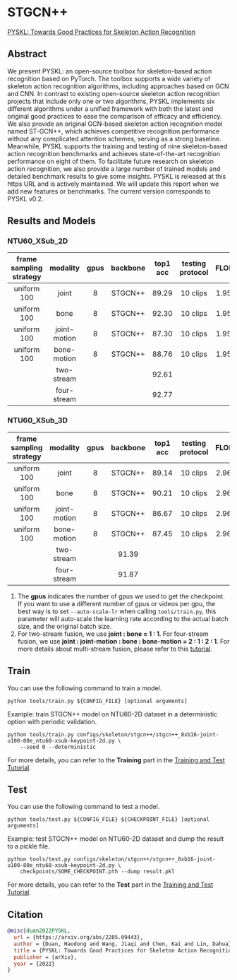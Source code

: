 # STGCN++

[PYSKL: Towards Good Practices for Skeleton Action Recognition](https://arxiv.org/abs/2205.09443)

<!-- [ALGORITHM] -->

## Abstract

<!-- [ABSTRACT] -->

We present PYSKL: an open-source toolbox for skeleton-based action recognition based on PyTorch. The toolbox supports a wide variety of skeleton action recognition algorithms, including approaches based on GCN and CNN. In contrast to existing open-source skeleton action recognition projects that include only one or two algorithms, PYSKL implements six different algorithms under a unified framework with both the latest and original good practices to ease the comparison of efficacy and efficiency. We also provide an original GCN-based skeleton action recognition model named ST-GCN++, which achieves competitive recognition performance without any complicated attention schemes, serving as a strong baseline. Meanwhile, PYSKL supports the training and testing of nine skeleton-based action recognition benchmarks and achieves state-of-the-art recognition performance on eight of them. To facilitate future research on skeleton action recognition, we also provide a large number of trained models and detailed benchmark results to give some insights. PYSKL is released at this https URL and is actively maintained. We will update this report when we add new features or benchmarks. The current version corresponds to PYSKL v0.2.

## Results and Models

### NTU60_XSub_2D

| frame sampling strategy |   modality   | gpus | backbone | top1 acc | testing protocol | FLOPs | params |                  config                   |                  ckpt                   |                  log                   |
| :---------------------: | :----------: | :--: | :------: | :------: | :--------------: | :---: | :----: | :---------------------------------------: | :-------------------------------------: | :------------------------------------: |
|       uniform 100       |    joint     |  8   | STGCN++  |  89.29   |     10 clips     | 1.95G | 1.39M  | [config](/configs/skeleton/stgcn++/stgcn++_8xb16-joint-u100-80e_ntu60-xsub-keypoint-2d.py) | [ckpt](https://download.openmmlab.com/mmaction/v1.0/skeleton/stgcn++/stgcn++_8xb16-joint-u100-80e_ntu60-xsub-keypoint-2d/stgcn++_8xb16-joint-u100-80e_ntu60-xsub-keypoint-2d_20221228-86e1e77a.pth) | [log](https://download.openmmlab.com/mmaction/v1.0/skeleton/stgcn++/stgcn++_8xb16-joint-u100-80e_ntu60-xsub-keypoint-2d/stgcn++_8xb16-joint-u100-80e_ntu60-xsub-keypoint-2d.log) |
|       uniform 100       |     bone     |  8   | STGCN++  |  92.30   |     10 clips     | 1.95G | 1.39M  | [config](/configs/skeleton/stgcn++/stgcn++_8xb16-bone-u100-80e_ntu60-xsub-keypoint-2d.py) | [ckpt](https://download.openmmlab.com/mmaction/v1.0/skeleton/stgcn++/stgcn++_8xb16-bone-u100-80e_ntu60-xsub-keypoint-2d/stgcn++_8xb16-bone-u100-80e_ntu60-xsub-keypoint-2d_20221228-cd11a691.pth) | [log](https://download.openmmlab.com/mmaction/v1.0/skeleton/stgcn++/stgcn++_8xb16-bone-u100-80e_ntu60-xsub-keypoint-2d/stgcn++_8xb16-bone-u100-80e_ntu60-xsub-keypoint-2d.log) |
|       uniform 100       | joint-motion |  8   | STGCN++  |  87.30   |     10 clips     | 1.95G | 1.39M  | [config](/configs/skeleton/stgcn++/stgcn++_8xb16-joint-motion-u100-80e_ntu60-xsub-keypoint-2d.py) | [ckpt](https://download.openmmlab.com/mmaction/v1.0/skeleton/stgcn++/stgcn++_8xb16-joint-motion-u100-80e_ntu60-xsub-keypoint-2d/stgcn++_8xb16-joint-motion-u100-80e_ntu60-xsub-keypoint-2d_20221228-19a34aba.pth) | [log](https://download.openmmlab.com/mmaction/v1.0/skeleton/stgcn++/stgcn++_8xb16-joint-motion-u100-80e_ntu60-xsub-keypoint-2d/stgcn++_8xb16-joint-motion-u100-80e_ntu60-xsub-keypoint-2d.log) |
|       uniform 100       | bone-motion  |  8   | STGCN++  |  88.76   |     10 clips     | 1.95G | 1.39M  | [config](/configs/skeleton/stgcn++/stgcn++_8xb16-bone-motion-u100-80e_ntu60-xsub-keypoint-2d.py) | [ckpt](https://download.openmmlab.com/mmaction/v1.0/skeleton/stgcn++/stgcn++_8xb16-bone-motion-u100-80e_ntu60-xsub-keypoint-2d/stgcn++_8xb16-bone-motion-u100-80e_ntu60-xsub-keypoint-2d_20221228-c02a0749.pth) | [log](https://download.openmmlab.com/mmaction/v1.0/skeleton/stgcn++/stgcn++_8xb16-bone-motion-u100-80e_ntu60-xsub-keypoint-2d/stgcn++_8xb16-bone-motion-u100-80e_ntu60-xsub-keypoint-2d.log) |
|                         |  two-stream  |      |          |  92.61   |                  |       |        |                                           |                                         |                                        |
|                         | four-stream  |      |          |  92.77   |                  |       |        |                                           |                                         |                                        |

### NTU60_XSub_3D

| frame sampling strategy |   modality   | gpus | backbone | top1 acc | testing protocol | FLOPs | params |                  config                   |                  ckpt                   |                  log                   |
| :---------------------: | :----------: | :--: | :------: | :------: | :--------------: | :---: | :----: | :---------------------------------------: | :-------------------------------------: | :------------------------------------: |
|       uniform 100       |    joint     |  8   | STGCN++  |      89.14    |     10 clips     | 2.96G |  1.4M  | [config](/configs/skeleton/stgcn++/stgcn++_8xb16-joint-u100-80e_ntu60-xsub-keypoint-3d.py) | [ckpt](https://download.openmmlab.com/mmaction/v1.0/skeleton/stgcn++/stgcn++_8xb16-joint-u100-80e_ntu60-xsub-keypoint-3d/stgcn++_8xb16-joint-u100-80e_ntu60-xsub-keypoint-3d_20221230-4e455ce3.pth) | [log](https://download.openmmlab.com/mmaction/v1.0/skeleton/stgcn++/stgcn++_8xb16-joint-u100-80e_ntu60-xsub-keypoint-3d/stgcn++_8xb16-joint-u100-80e_ntu60-xsub-keypoint-3d.log) |
|       uniform 100       |     bone     |  8   | STGCN++  |     90.21     |     10 clips     | 2.96G |  1.4M  | [config](/configs/skeleton/stgcn++/stgcn++_8xb16-bone-u100-80e_ntu60-xsub-keypoint-3d.py) | [ckpt](https://download.openmmlab.com/mmaction/v1.0/skeleton/stgcn++/stgcn++_8xb16-bone-u100-80e_ntu60-xsub-keypoint-3d/stgcn++_8xb16-bone-u100-80e_ntu60-xsub-keypoint-3d_20221230-7f356072.pth) | [log](https://download.openmmlab.com/mmaction/v1.0/skeleton/stgcn++/stgcn++_8xb16-bone-u100-80e_ntu60-xsub-keypoint-3d/stgcn++_8xb16-bone-u100-80e_ntu60-xsub-keypoint-3d.log) |
|       uniform 100       | joint-motion |  8   | STGCN++  |   86.67       |     10 clips     | 2.96G |  1.4M  | [config](/configs/skeleton/stgcn++/stgcn++_8xb16-joint-motion-u100-80e_ntu60-xsub-keypoint-3d.py) | [ckpt](https://download.openmmlab.com/mmaction/v1.0/skeleton/stgcn++/stgcn++_8xb16-joint-motion-u100-80e_ntu60-xsub-keypoint-3d/stgcn++_8xb16-joint-motion-u100-80e_ntu60-xsub-keypoint-3d_20221230-650de5cc.pth) | [log](https://download.openmmlab.com/mmaction/v1.0/skeleton/stgcn++/stgcn++_8xb16-joint-motion-u100-80e_ntu60-xsub-keypoint-3d/stgcn++_8xb16-joint-motion-u100-80e_ntu60-xsub-keypoint-3d.log) |
|       uniform 100       | bone-motion  |  8   | STGCN++  |     87.45     |     10 clips     | 2.96G |  1.4M  | [config](/configs/skeleton/stgcn++/stgcn++_8xb16-bone-motion-u100-80e_ntu60-xsub-keypoint-3d.py) | [ckpt](https://download.openmmlab.com/mmaction/v1.0/skeleton/stgcn++/stgcn++_8xb16-bone-motion-u100-80e_ntu60-xsub-keypoint-3d/stgcn++_8xb16-bone-motion-u100-80e_ntu60-xsub-keypoint-3d_20221230-b00440d2.pth) | [log](https://download.openmmlab.com/mmaction/v1.0/skeleton/stgcn++/stgcn++_8xb16-bone-motion-u100-80e_ntu60-xsub-keypoint-3d/stgcn++_8xb16-bone-motion-u100-80e_ntu60-xsub-keypoint-3d.log) |
|                         |  two-stream  |      |  91.39      |          |                  |       |        |                                           |                                         |                                        |
|                         | four-stream  |      |      91.87      |          |                  |       |        |                                           |                                         |                                        |

1. The **gpus** indicates the number of gpus we used to get the checkpoint. If you want to use a different number of gpus or videos per gpu, the best way is to set `--auto-scale-lr` when calling `tools/train.py`, this parameter will auto-scale the learning rate according to the actual batch size, and the original batch size.
2. For two-stream fusion, we use **joint : bone = 1 : 1**. For four-stream fusion, we use **joint : joint-motion : bone : bone-motion = 2 : 1 : 2 : 1**. For more details about multi-stream fusion, please refer to this [tutorial](/docs/en/user_guides/useful_tools.md#multi-stream-fusion).

## Train

You can use the following command to train a model.

```shell
python tools/train.py ${CONFIG_FILE} [optional arguments]
```

Example: train STGCN++ model on NTU60-2D dataset in a deterministic option with periodic validation.

```shell
python tools/train.py configs/skeleton/stgcn++/stgcn++_8xb16-joint-u100-80e_ntu60-xsub-keypoint-2d.py \
    --seed 0 --deterministic
```

For more details, you can refer to the **Training** part in the [Training and Test Tutorial](/docs/en/user_guides/4_train_test.md).

## Test

You can use the following command to test a model.

```shell
python tools/test.py ${CONFIG_FILE} ${CHECKPOINT_FILE} [optional arguments]
```

Example: test STGCN++ model on NTU60-2D dataset and dump the result to a pickle file.

```shell
python tools/test.py configs/skeleton/stgcn++/stgcn++_8xb16-joint-u100-80e_ntu60-xsub-keypoint-2d.py \
    checkpoints/SOME_CHECKPOINT.pth --dump result.pkl
```

For more details, you can refer to the **Test** part in the [Training and Test Tutorial](/docs/en/user_guides/4_train_test.md).

## Citation

```BibTeX
@misc{duan2022PYSKL,
  url = {https://arxiv.org/abs/2205.09443},
  author = {Duan, Haodong and Wang, Jiaqi and Chen, Kai and Lin, Dahua},
  title = {PYSKL: Towards Good Practices for Skeleton Action Recognition},
  publisher = {arXiv},
  year = {2022}
}
```
